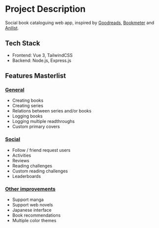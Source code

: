 # Project Description

Social book cataloguing web app, inspired by [Goodreads](https://goodreads.com), [Bookmeter](https://bookmeter.com) and [Anilist](https://anilist.co).

## Tech Stack

- Frontend: Vue 3, TailwindCSS
- Backend: Node.js, Express.js

## Features Masterlist

### <u>General</u>

- Creating books
- Creating series
- Relations between series and/or books
- Logging books
- Logging multiple readthroughs
- Custom primary covers

### <u>Social</u>

- Follow / friend request users
- Activities
- Reviews
- Reading challenges
- Custom reading challenges
- Leaderboards

### <u>Other improvements</u>

- Support manga
- Support web novels
- Japanese interface
- Book recommendations
- Multiple color themes
